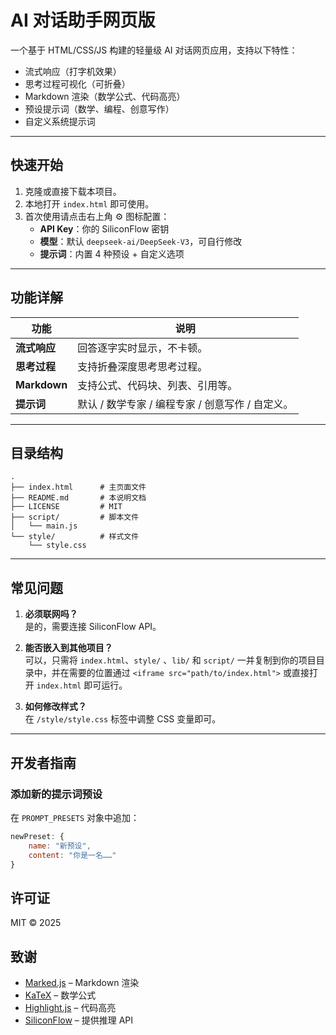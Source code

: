# AI 对话助手网页版

一个基于 HTML/CSS/JS 构建的轻量级 AI 对话网页应用，支持以下特性：

- 流式响应（打字机效果）
- 思考过程可视化（可折叠）
- Markdown 渲染（数学公式、代码高亮）
- 预设提示词（数学、编程、创意写作）
- 自定义系统提示词

---

## 快速开始

1. 克隆或直接下载本项目。  
2. 本地打开 `index.html` 即可使用。  
3. 首次使用请点击右上角 ⚙️ 图标配置：
   - **API Key**：你的 SiliconFlow 密钥  
   - **模型**：默认 `deepseek-ai/DeepSeek-V3`，可自行修改  
   - **提示词**：内置 4 种预设 + 自定义选项  

---

## 功能详解

| 功能 | 说明 |
|---|---|
| **流式响应** | 回答逐字实时显示，不卡顿。 |
| **思考过程** | 支持折叠深度思考思考过程。 |
| **Markdown** | 支持公式、代码块、列表、引用等。 |
| **提示词** | 默认 / 数学专家 / 编程专家 / 创意写作 / 自定义。 |

---

## 目录结构
```
.
├── index.html      # 主页面文件
├── README.md       # 本说明文档
├── LICENSE         # MIT
├── script/         # 脚本文件
│   └── main.js
└── style/          # 样式文件
    └── style.css

```

---

## 常见问题

1. **必须联网吗？**  
   是的，需要连接 SiliconFlow API。

2. **能否嵌入到其他项目？**  
   可以，只需将 `index.html`、`style/` 、`lib/` 和 `script/` 一并复制到你的项目目录中，并在需要的位置通过 `<iframe src="path/to/index.html">` 或直接打开 `index.html` 即可运行。

3. **如何修改样式？**  
   在 `/style/style.css` 标签中调整 CSS 变量即可。

---

## 开发者指南

### 添加新的提示词预设

在 `PROMPT_PRESETS` 对象中追加：

```js
newPreset: {
    name: "新预设",
    content: "你是一名……"
}
```

## 许可证

MIT © 2025

## 致谢

- [Marked.js](https://marked.js.org) – Markdown 渲染  
- [KaTeX](https://katex.org) – 数学公式  
- [Highlight.js](https://highlightjs.org) – 代码高亮  
- [SiliconFlow](https://siliconflow.cn) – 提供推理 API
